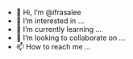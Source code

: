 - 👋 Hi, I’m @ifrasalee
- 👀 I’m interested in ...
- 🌱 I’m currently learning ...
- 💞️ I’m looking to collaborate on ...
- 📫 How to reach me ...

<!---
ifrasalee/ifrasalee is a ✨ special ✨ repository because its `README.md` (this file) appears on your GitHub profile.
You can click the Preview link to take a look at your changes.
--->
